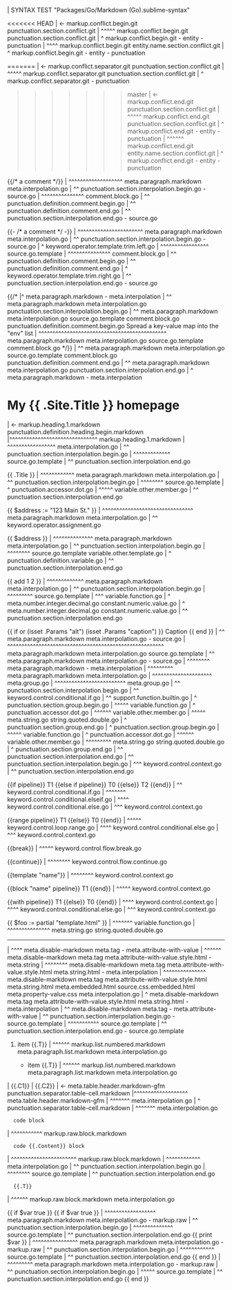 | SYNTAX TEST "Packages/Go/Markdown (Go).sublime-syntax"

<!-- 
 --- Merge Conflict Marker Tests
 -->

<<<<<<< HEAD
|  <- markup.conflict.begin.git punctuation.section.conflict.git
| ^^^^^ markup.conflict.begin.git punctuation.section.conflict.git
|      ^ markup.conflict.begin.git - entity - punctuation
|       ^^^^ markup.conflict.begin.git entity.name.section.conflict.git
|           ^ markup.conflict.begin.git - entity - punctuation

=======
|  <- markup.conflict.separator.git punctuation.section.conflict.git
| ^^^^^ markup.conflict.separator.git punctuation.section.conflict.git
|      ^ markup.conflict.separator.git - punctuation

>>>>>>> master
|  <- markup.conflict.end.git punctuation.section.conflict.git
| ^^^^^ markup.conflict.end.git punctuation.section.conflict.git
|      ^ markup.conflict.end.git - entity - punctuation
|       ^^^^^^ markup.conflict.end.git entity.name.section.conflict.git
|             ^ markup.conflict.end.git - entity - punctuation

<!-- Comments -->

  {{/* a comment */}}
| ^^^^^^^^^^^^^^^^^^^ meta.paragraph.markdown meta.interpolation.go
| ^^ punctuation.section.interpolation.begin.go - source.go
|   ^^^^^^^^^^^^^^^ comment.block.go
|   ^^ punctuation.definition.comment.begin.go
|                ^^ punctuation.definition.comment.end.go
|                  ^^ punctuation.section.interpolation.end.go - source.go

  {{- /* a comment */ -}}
| ^^^^^^^^^^^^^^^^^^^^^^^ meta.paragraph.markdown meta.interpolation.go
| ^^ punctuation.section.interpolation.begin.go - source.go
|   ^ keyword.operator.template.trim.left.go
|    ^^^^^^^^^^^^^^^^^ source.go.template
|     ^^^^^^^^^^^^^^^ comment.block.go
|     ^^ punctuation.definition.comment.begin.go
|                  ^^ punctuation.definition.comment.end.go
|                     ^ keyword.operator.template.trim.right.go
|                      ^^ punctuation.section.interpolation.end.go - source.go

  {{/* 
|^ meta.paragraph.markdown - meta.interpolation
| ^^ meta.paragraph.markdown meta.interpolation.go punctuation.section.interpolation.begin.go
|   ^^ meta.paragraph.markdown meta.interpolation.go source.go.template comment.block.go punctuation.definition.comment.begin.go
    Spread a key-value map into the "env" list 
|  ^^^^^^^^^^^^^^^^^^^^^^^^^^^^^^^^^^^^^^^^^^^^^ meta.paragraph.markdown meta.interpolation.go source.go.template comment.block.go
  */}}
| ^^ meta.paragraph.markdown meta.interpolation.go source.go.template comment.block.go punctuation.definition.comment.end.go
|   ^^ meta.paragraph.markdown meta.interpolation.go punctuation.section.interpolation.end.go
|     ^ meta.paragraph.markdown - meta.interpolation

# My {{ .Site.Title }} homepage
| <- markup.heading.1.markdown punctuation.definition.heading.begin.markdown
|^^^^^^^^^^^^^^^^^^^^^^^^^^^^^^^ markup.heading.1.markdown
|    ^^^^^^^^^^^^^^^^^ meta.interpolation.go
|    ^^ punctuation.section.interpolation.begin.go
|      ^^^^^^^^^^^^^ source.go.template
|                   ^^ punctuation.section.interpolation.end.go

<!-- Predefined Variables -->

  {{ .Title }}
| ^^^^^^^^^^^^ meta.paragraph.markdown meta.interpolation.go
| ^^ punctuation.section.interpolation.begin.go
|   ^^^^^^^^ source.go.template
|    ^ punctuation.accessor.dot.go
|     ^^^^^ variable.other.member.go
|           ^^ punctuation.section.interpolation.end.go

<!-- Local Variables -->

  {{ $address := "123 Main St." }}
| ^^^^^^^^^^^^^^^^^^^^^^^^^^^^^^^^ meta.paragraph.markdown meta.interpolation.go
|             ^^ keyword.operator.assignment.go

  {{ $address }}
| ^^^^^^^^^^^^^^ meta.paragraph.markdown meta.interpolation.go
| ^^ punctuation.section.interpolation.begin.go
|    ^^^^^^^^ source.go.template variable.other.template.go
|    ^ punctuation.definition.variable.go
|             ^^ punctuation.section.interpolation.end.go

<!-- Functions -->

  {{ add 1 2 }}
| ^^^^^^^^^^^^^ meta.paragraph.markdown meta.interpolation.go
| ^^ punctuation.section.interpolation.begin.go
|   ^^^^^^^^^ source.go.template
|    ^^^ variable.function.go
|        ^ meta.number.integer.decimal.go constant.numeric.value.go
|          ^ meta.number.integer.decimal.go constant.numeric.value.go
|            ^^ punctuation.section.interpolation.end.go

<!-- Groups -->

  {{ if or (isset .Params "alt") (isset .Params "caption") }} Caption {{ end }}
| ^^ meta.paragraph.markdown meta.interpolation.go - source.go
|   ^^^^^^^^^^^^^^^^^^^^^^^^^^^^^^^^^^^^^^^^^^^^^^^^^^^^^^^ meta.paragraph.markdown meta.interpolation.go source.go.template
|                                                          ^^ meta.paragraph.markdown meta.interpolation.go - source.go
|                                                             ^^^^^^^^ meta.paragraph.markdown - meta.interpolation
|                                                                     ^^^^^^^^^ meta.paragraph.markdown meta.interpolation.go
|          ^^^^^^^^^^^^^^^^^^^^^ meta.group.go
|                                ^^^^^^^^^^^^^^^^^^^^^^^^^ meta.group.go
| ^^ punctuation.section.interpolation.begin.go
|    ^^ keyword.control.conditional.if.go
|       ^^ support.function.builtin.go
|          ^ punctuation.section.group.begin.go
|           ^^^^^ variable.function.go
|                 ^ punctuation.accessor.dot.go
|                  ^^^^^^ variable.other.member.go
|                         ^^^^^ meta.string.go string.quoted.double.go
|                              ^ punctuation.section.group.end.go
|                                ^ punctuation.section.group.begin.go
|                                 ^^^^^ variable.function.go
|                                       ^ punctuation.accessor.dot.go
|                                        ^^^^^^ variable.other.member.go
|                                               ^^^^^^^^^ meta.string.go string.quoted.double.go
|                                                        ^ punctuation.section.group.end.go
|                                                          ^^ punctuation.section.interpolation.end.go
|                                                                     ^^ punctuation.section.interpolation.begin.go
|                                                                        ^^^ keyword.control.context.go
|                                                                            ^^ punctuation.section.interpolation.end.go

<!-- Keywords -->

{{if pipeline}} T1 {{else if pipeline}} T0 {{else}} T2 {{end}}
| ^^ keyword.control.conditional.if.go
|                    ^^^^^^^ keyword.control.conditional.elseif.go
|                                            ^^^^ keyword.control.conditional.else.go
|                                                        ^^^ keyword.control.context.go

{{range pipeline}} T1 {{else}} T0 {{end}}
| ^^^^^ keyword.control.loop.range.go
|                       ^^^^ keyword.control.conditional.else.go
|                                   ^^^ keyword.control.context.go

{{break}}
| ^^^^^ keyword.control.flow.break.go

{{continue}}
| ^^^^^^^^ keyword.control.flow.continue.go

{{template "name"}}
| ^^^^^^^^ keyword.control.context.go

{{block "name" pipeline}} T1 {{end}}
| ^^^^^ keyword.control.context.go

{{with pipeline}} T1 {{else}} T0 {{end}}
| ^^^^ keyword.control.context.go
|                      ^^^^ keyword.control.conditional.else.go
|                                  ^^^ keyword.control.context.go

<!-- Functions -->

{{ $foo := partial "template.html" }}
|          ^^^^^^^ variable.function.go
|                  ^^^^^^^^^^^^^^^ meta.string.go string.quoted.double.go

<!-- Interpolation in embedded HTML/CSS -->

  <style>
    .class {
      color: {{ .Site.Color }};
|            ^^^^^^^^^^^^^^^^^ source.css.embedded.html meta.property-list.css meta.block.css meta.property-value.css meta.interpolation.go
|            ^^ punctuation.section.interpolation.begin.go - source.go.template
|              ^^^^^^^^^^^^^ source.go.template
|               ^ punctuation.accessor.dot.go
|                ^^^^ variable.other.member.go
|                    ^ punctuation.accessor.dot.go
|                     ^^^^^ variable.other.member.go
|                           ^^ punctuation.section.interpolation.end.go - source.go.template
|                             ^ punctuation.terminator.rule.css
    }
  </style>

  <hr style="color: {{.Site.Color}}"/>
| ^^^^ meta.disable-markdown meta.tag - meta.attribute-with-value
|     ^^^^^^ meta.disable-markdown meta.tag meta.attribute-with-value.style.html - meta.string
|           ^^^^^^^^ meta.disable-markdown meta.tag meta.attribute-with-value.style.html meta.string.html - meta.interpolation
|                   ^^^^^^^^^^^^^^^ meta.disable-markdown meta.tag meta.attribute-with-value.style.html meta.string.html meta.embedded.html source.css.embedded.html meta.property-value.css meta.interpolation.go
|                                  ^ meta.disable-markdown meta.tag meta.attribute-with-value.style.html meta.string.html - meta.interpolation
|                                   ^^ meta.disable-markdown meta.tag - meta.attribute-with-value
|                   ^^ punctuation.section.interpolation.begin.go - source.go.template
|                     ^^^^^^^^^^^ source.go.template
|                                ^^ punctuation.section.interpolation.end.go - source.go.template

<!-- Lists -->

1. item {{.T}}
   |    ^^^^^^ markup.list.numbered.markdown meta.paragraph.list.markdown meta.interpolation.go

   - item {{.T}}
     |    ^^^^^^ markup.list.numbered.markdown meta.paragraph.list.markdown meta.interpolation.go

<!-- Tables -->

| {{.C1}} | {{.C2}}
| <- meta.table.header.markdown-gfm punctuation.separator.table-cell.markdown
|^^^^^^^^^^^^^^^^^^^ meta.table.header.markdown-gfm
| ^^^^^^^ meta.interpolation.go
|         ^ punctuation.separator.table-cell.markdown
|           ^^^^^^^ meta.interpolation.go

<!-- Indented Code Blocks -->

      code block
|     ^^^^^^^^^^^ markup.raw.block.markdown

      code {{.Content}} block
|     ^^^^^^^^^^^^^^^^^^^^^^^ markup.raw.block.markdown
|          ^^^^^^^^^^^^ meta.interpolation.go
|          ^^ punctuation.section.interpolation.begin.go
|            ^^^^^^^^ source.go.template
|                    ^^ punctuation.section.interpolation.end.go

      {{.T}}
|     ^^^^^^ markup.raw.block.markdown meta.interpolation.go

<!-- Indented Statements -->

{{ if $var true }}
    {{ if $var true }}
|   ^^^^^^^^^^^^^^^^^^ meta.paragraph.markdown meta.interpolation.go - markup.raw
|   ^^ punctuation.section.interpolation.begin.go
|     ^^^^^^^^^^^^^^ source.go.template
|                   ^^ punctuation.section.interpolation.end.go
        {{ print $var }}
|       ^^^^^^^^^^^^^^^^ meta.paragraph.markdown meta.interpolation.go - markup.raw
|       ^^ punctuation.section.interpolation.begin.go
|         ^^^^^^^^^^^^ source.go.template
|                     ^^ punctuation.section.interpolation.end.go
    {{ end }}
|   ^^^^^^^^^ meta.paragraph.markdown meta.interpolation.go - markup.raw
|   ^^ punctuation.section.interpolation.begin.go
|     ^^^^^ source.go.template
|          ^^ punctuation.section.interpolation.end.go
{{ end }}
